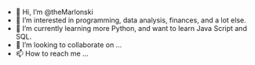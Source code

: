 - 👋 Hi, I’m @theMarlonski
- 👀 I’m interested in programming, data analysis, finances, and a lot else.
- 🌱 I’m currently learning more Python, and want to learn Java Script and SQL.
- 💞️ I’m looking to collaborate on ...
- 📫 How to reach me ...

<!---
theMarlonski/theMarlonski is a ✨ special ✨ repository because its `README.md` (this file) appears on your GitHub profile.
You can click the Preview link to take a look at your changes.
--->
